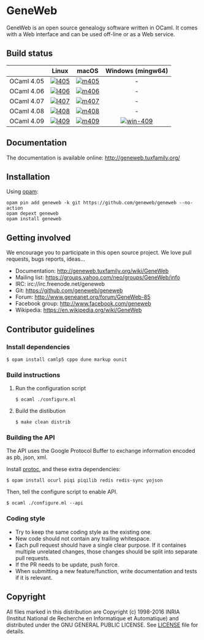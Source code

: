 # GeneWeb

GeneWeb is an open source genealogy software written in OCaml. It comes
with a Web interface and can be used off-line or as a Web service.

## Build status

|            | Linux             | macOS             | Windows (mingw64)
| ---:       | :---:             | :---:             | :---:
| OCaml 4.05 | [![l405]][travis] | [![m405]][travis] | -
| OCaml 4.06 | [![l406]][travis] | [![m406]][travis] | -
| OCaml 4.07 | [![l407]][travis] | [![m407]][travis] | -
| OCaml 4.08 | [![l408]][travis] | [![m408]][travis] | -
| OCaml 4.09 | [![l409]][travis] | [![m409]][travis] | [![win-409]][appveyor]

[l405]:https://travis-matrix-badges.herokuapp.com/repos/geneweb/geneweb/branches/master/1
[l406]:https://travis-matrix-badges.herokuapp.com/repos/geneweb/geneweb/branches/master/2
[l407]:https://travis-matrix-badges.herokuapp.com/repos/geneweb/geneweb/branches/master/3
[l408]:https://travis-matrix-badges.herokuapp.com/repos/geneweb/geneweb/branches/master/4
[l409]:https://travis-matrix-badges.herokuapp.com/repos/geneweb/geneweb/branches/master/5
[m405]:https://travis-matrix-badges.herokuapp.com/repos/geneweb/geneweb/branches/master/6
[m406]:https://travis-matrix-badges.herokuapp.com/repos/geneweb/geneweb/branches/master/7
[m407]:https://travis-matrix-badges.herokuapp.com/repos/geneweb/geneweb/branches/master/8
[m408]:https://travis-matrix-badges.herokuapp.com/repos/geneweb/geneweb/branches/master/9
[m409]:https://travis-matrix-badges.herokuapp.com/repos/geneweb/geneweb/branches/master/10
[win-409]:https://ci.appveyor.com/api/projects/status/5a5yk7jvxk332pxu/branch/master?svg=true
[travis]:https://travis-ci.org/geneweb/geneweb
[appveyor]:https://ci.appveyor.com/project/geneweb/geneweb

## Documentation

The documentation is available online: http://geneweb.tuxfamily.org/

## Installation

Using [opam](https://opam.ocaml.org/):

```
opam pin add geneweb -k git https://github.com/geneweb/geneweb --no-action
opam depext geneweb
opam install geneweb
```

## Getting involved

We encourage you to participate in this open source project. We love
pull requests, bugs reports, ideas...

* Documentation: http://geneweb.tuxfamily.org/wiki/GeneWeb
* Mailing list: https://groups.yahoo.com/neo/groups/GeneWeb/info
* IRC: irc://irc.freenode.net/geneweb
* Git: https://github.com/geneweb/geneweb
* Forum: http://www.geneanet.org/forum/GeneWeb-85
* Facebook group: http://www.facebook.com/geneweb
* Wikipedia: https://en.wikipedia.org/wiki/GeneWeb

## Contributor guidelines

### Install dependencies

```
$ opam install camlp5 cppo dune markup ounit
```

### Build instructions

1. Run the configuration script
   ```
   $ ocaml ./configure.ml
   ```
2. Build the distibution
   ```
   $ make clean distrib
   ```

### Building the API

The API uses the Google Protocol Buffer to exchange information
encoded as pb, json, xml.

Install [protoc](https://github.com/protocolbuffers/protobuf#protocol-compiler-installation),
and these extra dependencies:

```
$ opam install ocurl piqi piqilib redis redis-sync yojson
```

Then, tell the configure script to enable API.

```
$ ocaml ./configure.ml --api
```

### Coding style

* Try to keep the same coding style as the existing one.
* New code should not contain any trailing whitespace.
* Each pull request should have a single clear purpose. If it containes
  multiple unrelated changes, those changes should be split into
  separate pull requests.
* If the PR needs to be update, push force.
* When submitting a new feature/function, write documentation and tests if it is relevant.

## Copyright

All files marked in this distribution are Copyright (c) 1998-2016 INRIA
(Institut National de Recherche en Informatique et Automatique) and
distributed under the GNU GENERAL PUBLIC LICENSE. See [LICENSE](LICENSE) file
for details.
